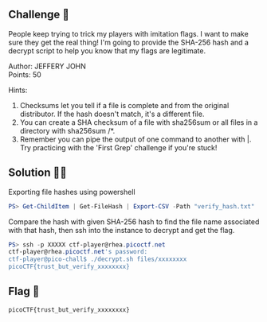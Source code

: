 ## Challenge 🧩

People keep trying to trick my players with imitation flags. I want to make sure they get the real thing! I'm going to provide the SHA-256 hash and a decrypt script to help you know that my flags are legitimate.

Author: JEFFERY JOHN</br>
Points: 50

Hints:

1. Checksums let you tell if a file is complete and from the original distributor. If the hash doesn't match, it's a different file.
2. You can create a SHA checksum of a file with sha256sum <file> or all files in a directory with sha256sum <directory>/*.
3. Remember you can pipe the output of one command to another with |. Try practicing with the 'First Grep' challenge if you're stuck!

## Solution 🕵️‍♂️

Exporting file hashes using powershell

```powershell
PS> Get-ChildItem | Get-FileHash | Export-CSV -Path "verify_hash.txt"
```

Compare the hash with given SHA-256 hash to find the file name associated with that hash,
then ssh into the instance to decrypt and get the flag.

```powershell
PS> ssh -p XXXXX ctf-player@rhea.picoctf.net
ctf-player@rhea.picoctf.net's password:
ctf-player@pico-chall$ ./decrypt.sh files/xxxxxxxx
picoCTF{trust_but_verify_xxxxxxxx}
```

## Flag 🚩

`picoCTF{trust_but_verify_xxxxxxxx}`
